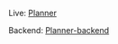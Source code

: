  

Live: [Planner](https://kamilborowski1995.github.io/planner/)
 
 Backend: [Planner-backend](https://github.com/KamilBorowski1995/planner-backend)

